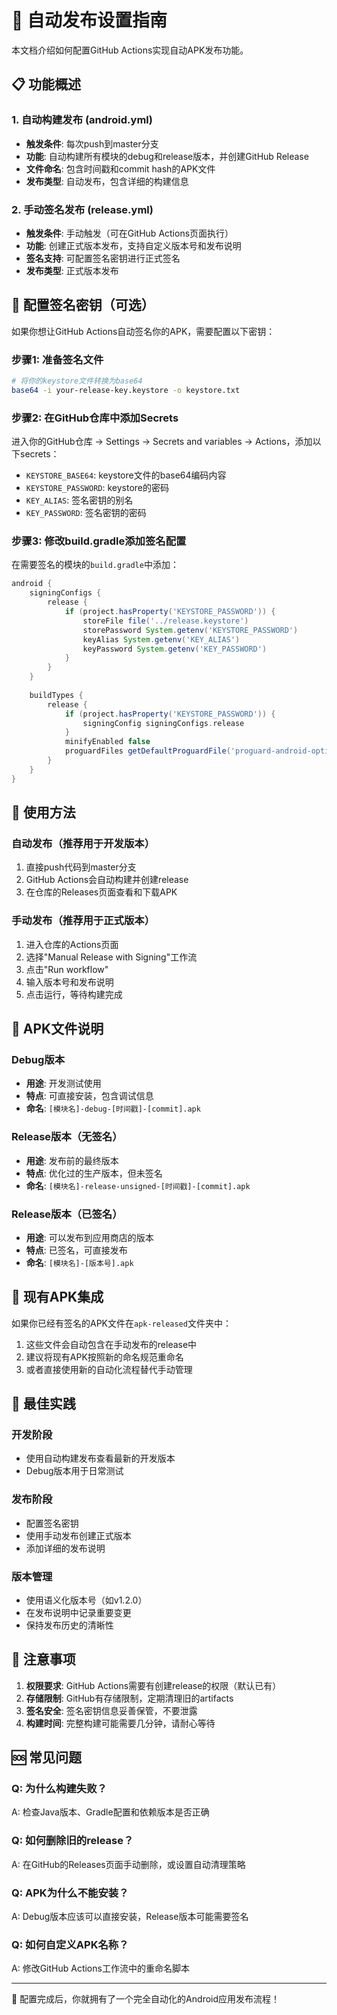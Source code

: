 # 🚀 自动发布设置指南

本文档介绍如何配置GitHub Actions实现自动APK发布功能。

## 📋 功能概述

### 1. 自动构建发布 (android.yml)
- **触发条件**: 每次push到master分支
- **功能**: 自动构建所有模块的debug和release版本，并创建GitHub Release
- **文件命名**: 包含时间戳和commit hash的APK文件
- **发布类型**: 自动发布，包含详细的构建信息

### 2. 手动签名发布 (release.yml)  
- **触发条件**: 手动触发（可在GitHub Actions页面执行）
- **功能**: 创建正式版本发布，支持自定义版本号和发布说明
- **签名支持**: 可配置签名密钥进行正式签名
- **发布类型**: 正式版本发布

## 🔐 配置签名密钥（可选）

如果你想让GitHub Actions自动签名你的APK，需要配置以下密钥：

### 步骤1: 准备签名文件
```bash
# 将你的keystore文件转换为base64
base64 -i your-release-key.keystore -o keystore.txt
```

### 步骤2: 在GitHub仓库中添加Secrets
进入你的GitHub仓库 → Settings → Secrets and variables → Actions，添加以下secrets：

- `KEYSTORE_BASE64`: keystore文件的base64编码内容
- `KEYSTORE_PASSWORD`: keystore的密码
- `KEY_ALIAS`: 签名密钥的别名
- `KEY_PASSWORD`: 签名密钥的密码

### 步骤3: 修改build.gradle添加签名配置

在需要签名的模块的`build.gradle`中添加：

```gradle
android {
    signingConfigs {
        release {
            if (project.hasProperty('KEYSTORE_PASSWORD')) {
                storeFile file('../release.keystore')
                storePassword System.getenv('KEYSTORE_PASSWORD')
                keyAlias System.getenv('KEY_ALIAS')
                keyPassword System.getenv('KEY_PASSWORD')
            }
        }
    }
    
    buildTypes {
        release {
            if (project.hasProperty('KEYSTORE_PASSWORD')) {
                signingConfig signingConfigs.release
            }
            minifyEnabled false
            proguardFiles getDefaultProguardFile('proguard-android-optimize.txt'), 'proguard-rules.pro'
        }
    }
}
```

## 🎯 使用方法

### 自动发布（推荐用于开发版本）
1. 直接push代码到master分支
2. GitHub Actions会自动构建并创建release
3. 在仓库的Releases页面查看和下载APK

### 手动发布（推荐用于正式版本）
1. 进入仓库的Actions页面
2. 选择"Manual Release with Signing"工作流
3. 点击"Run workflow"
4. 输入版本号和发布说明
5. 点击运行，等待构建完成

## 📁 APK文件说明

### Debug版本
- **用途**: 开发测试使用
- **特点**: 可直接安装，包含调试信息
- **命名**: `[模块名]-debug-[时间戳]-[commit].apk`

### Release版本（无签名）
- **用途**: 发布前的最终版本
- **特点**: 优化过的生产版本，但未签名
- **命名**: `[模块名]-release-unsigned-[时间戳]-[commit].apk`

### Release版本（已签名）
- **用途**: 可以发布到应用商店的版本
- **特点**: 已签名，可直接发布
- **命名**: `[模块名]-[版本号].apk`

## 🔄 现有APK集成

如果你已经有签名的APK文件在`apk-released`文件夹中：

1. 这些文件会自动包含在手动发布的release中
2. 建议将现有APK按照新的命名规范重命名
3. 或者直接使用新的自动化流程替代手动管理

## 📝 最佳实践

### 开发阶段
- 使用自动构建发布查看最新的开发版本
- Debug版本用于日常测试

### 发布阶段  
- 配置签名密钥
- 使用手动发布创建正式版本
- 添加详细的发布说明

### 版本管理
- 使用语义化版本号（如v1.2.0）
- 在发布说明中记录重要变更
- 保持发布历史的清晰性

## 🚨 注意事项

1. **权限要求**: GitHub Actions需要有创建release的权限（默认已有）
2. **存储限制**: GitHub有存储限制，定期清理旧的artifacts
3. **签名安全**: 签名密钥信息妥善保管，不要泄露
4. **构建时间**: 完整构建可能需要几分钟，请耐心等待

## 🆘 常见问题

### Q: 为什么构建失败？
A: 检查Java版本、Gradle配置和依赖版本是否正确

### Q: 如何删除旧的release？
A: 在GitHub的Releases页面手动删除，或设置自动清理策略

### Q: APK为什么不能安装？
A: Debug版本应该可以直接安装，Release版本可能需要签名

### Q: 如何自定义APK名称？
A: 修改GitHub Actions工作流中的重命名脚本

---

🎉 配置完成后，你就拥有了一个完全自动化的Android应用发布流程！
